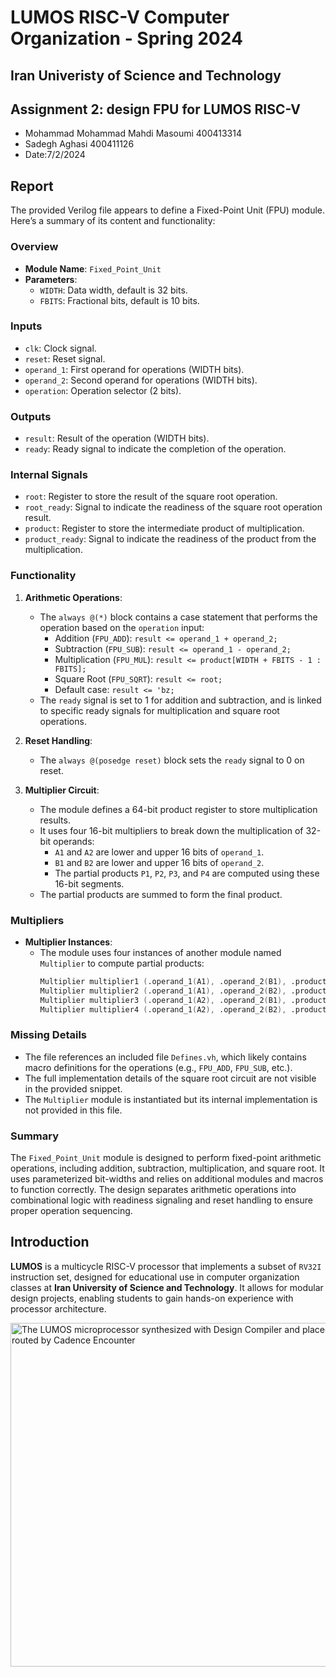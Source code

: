 LUMOS RISC-V
Computer Organization - Spring 2024
==============================================================
## Iran Univeristy of Science and Technology
## Assignment 2: design FPU for LUMOS RISC-V

- Mohammad Mohammad Mahdi Masoumi 400413314
- Sadegh Aghasi 400411126
- Date:7/2/2024

## Report

The provided Verilog file appears to define a Fixed-Point Unit (FPU) module. Here’s a summary of its content and functionality:

### Overview
- **Module Name**: `Fixed_Point_Unit`
- **Parameters**: 
  - `WIDTH`: Data width, default is 32 bits.
  - `FBITS`: Fractional bits, default is 10 bits.

### Inputs
- `clk`: Clock signal.
- `reset`: Reset signal.
- `operand_1`: First operand for operations (WIDTH bits).
- `operand_2`: Second operand for operations (WIDTH bits).
- `operation`: Operation selector (2 bits).

### Outputs
- `result`: Result of the operation (WIDTH bits).
- `ready`: Ready signal to indicate the completion of the operation.

### Internal Signals
- `root`: Register to store the result of the square root operation.
- `root_ready`: Signal to indicate the readiness of the square root operation result.
- `product`: Register to store the intermediate product of multiplication.
- `product_ready`: Signal to indicate the readiness of the product from the multiplication.

### Functionality
1. **Arithmetic Operations**:
    - The `always @(*)` block contains a case statement that performs the operation based on the `operation` input:
      - Addition (`FPU_ADD`): `result <= operand_1 + operand_2;`
      - Subtraction (`FPU_SUB`): `result <= operand_1 - operand_2;`
      - Multiplication (`FPU_MUL`): `result <= product[WIDTH + FBITS - 1 : FBITS];`
      - Square Root (`FPU_SQRT`): `result <= root;`
      - Default case: `result <= 'bz;`
    - The `ready` signal is set to 1 for addition and subtraction, and is linked to specific ready signals for multiplication and square root operations.

2. **Reset Handling**:
    - The `always @(posedge reset)` block sets the `ready` signal to 0 on reset.

3. **Multiplier Circuit**:
    - The module defines a 64-bit product register to store multiplication results.
    - It uses four 16-bit multipliers to break down the multiplication of 32-bit operands:
        - `A1` and `A2` are lower and upper 16 bits of `operand_1`.
        - `B1` and `B2` are lower and upper 16 bits of `operand_2`.
        - The partial products `P1`, `P2`, `P3`, and `P4` are computed using these 16-bit segments.
    - The partial products are summed to form the final product.

### Multipliers
- **Multiplier Instances**:
  - The module uses four instances of another module named `Multiplier` to compute partial products:
    ```verilog
    Multiplier multiplier1 (.operand_1(A1), .operand_2(B1), .product(P1));
    Multiplier multiplier2 (.operand_1(A1), .operand_2(B2), .product(P2));
    Multiplier multiplier3 (.operand_1(A2), .operand_2(B1), .product(P3));
    Multiplier multiplier4 (.operand_1(A2), .operand_2(B2), .product(P4));
    ```

### Missing Details
- The file references an included file `Defines.vh`, which likely contains macro definitions for the operations (e.g., `FPU_ADD`, `FPU_SUB`, etc.).
- The full implementation details of the square root circuit are not visible in the provided snippet.
- The `Multiplier` module is instantiated but its internal implementation is not provided in this file.

### Summary
The `Fixed_Point_Unit` module is designed to perform fixed-point arithmetic operations, including addition, subtraction, multiplication, and square root. It uses parameterized bit-widths and relies on additional modules and macros to function correctly. The design separates arithmetic operations into combinational logic with readiness signaling and reset handling to ensure proper operation sequencing.






























## Introduction

**LUMOS** is a multicycle RISC-V processor that implements a subset of `RV32I` instruction set, designed for educational use in computer organization classes at **Iran University of Science and Technology**. It allows for modular design projects, enabling students to gain hands-on experience with processor architecture.


<picture>
    <img 
        alt="The LUMOS microprocessor synthesized with Design Compiler and placed and routed by Cadence Encounter" 
        src="https://github.com/IUST-Computer-Organization/LUMOS/blob/main/Images/LUMOS.png"
        width="550" 
        height="550"
    > 
</picture> 

</div>
